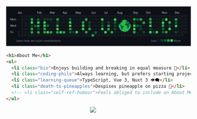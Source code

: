 <!-- Custom "Hello, World!" Banner (Canva) -->
![Hello, World! Banner](hello-world-banner-v2.png)

```html
<h1>About Me</h1>
<ul>
  <li class="bio">Enjoys building and breaking in equal measure 🦠</li>
  <li class="coding-philo">Always learning, but prefers starting projects 💭</li>
  <li class="learning-queue">TypeScript, Vue 3, Nuxt 3 👁️‍🗨️</li>
  <li class="death-to-pineapples">Despises pineapple on pizza 🤢</li>
  <!-- <li class="self-ref-humour">Feels obliged to include an About Me 🤓</li> -->
</ul>
```

<!-- Credits to GitHub user `tandpfun` for icons (https://github.com/tandpfun/skill-icons) -->
<div align="center">
  <a href="https://skillicons.dev">
    <img
      style="margin-right: 30px" 
      src="https://skillicons.dev/icons?i=html,css,sass,js,ts,vue,nuxt,nodejs,express,mongodb,cpp,qt&theme=light" 
    >
  </a>
</div>

<!-- Credits to Devicon for icons (https://devicon.dev/) -->
<link rel="stylesheet" href="https://cdn.jsdelivr.net/gh/devicons/devicon@v2.15.1/devicon.min.css">
